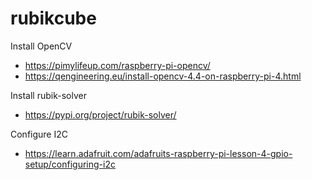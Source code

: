 # rubikcube

Install OpenCV 
   * https://pimylifeup.com/raspberry-pi-opencv/
   * https://qengineering.eu/install-opencv-4.4-on-raspberry-pi-4.html
    
Install rubik-solver
   * https://pypi.org/project/rubik-solver/

Configure I2C

   * https://learn.adafruit.com/adafruits-raspberry-pi-lesson-4-gpio-setup/configuring-i2c
